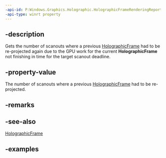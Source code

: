 ```yaml
---
-api-id: P:Windows.Graphics.Holographic.HolographicFrameRenderingReport.MissedLatchCount
-api-type: winrt property
---
```


## -description

Gets the number of scanouts where a previous [HolographicFrame](holographicframe.md) had to be re-projected again due to the GPU work for the current **HolographicFrame** not finishing in time for the target scanout deadline.


## -property-value

The number of scanouts where a previous [HolographicFrame](holographicframe.md) had to be re-projected.

## -remarks




## -see-also

[HolographicFrame](holographicframe.md)

## -examples

